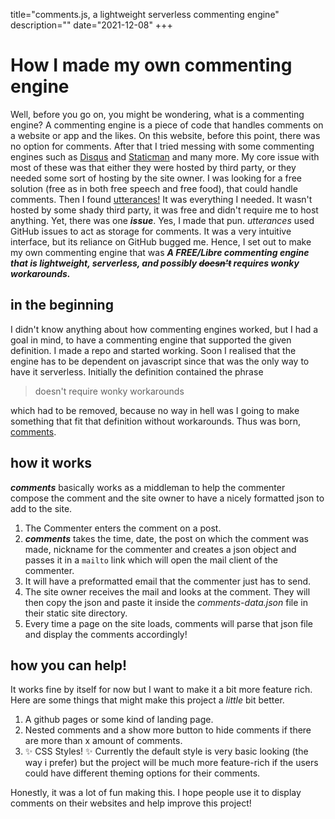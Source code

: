 title="comments.js, a lightweight serverless commenting engine"
description=""
date="2021-12-08"
+++
# How I made my own commenting engine

Well, before you go on, you might be wondering, what is a commenting engine? A commenting engine is a piece of code that handles comments on a website or app and the likes. On this website, before this point, there was no option for comments. After that I tried messing with some commenting engines such as [Disqus](https://blog.disqus.com/) and [Staticman](https://staticman.net) and many more. My core issue with most of these was that either they were hosted by third party, or they needed some sort of hosting by the site owner. I was looking for a free solution (free as in both free speech and free food), that could handle comments. Then I found [utterances!](https://utteranc.es/) It was everything I needed. It wasn't hosted by some shady third party, it was free and didn't require me to host anything. Yet, there was one ***issue***. Yes, I made that pun. *utterances* used GitHub issues to act as storage for comments. It was a very intuitive interface, but its reliance on GitHub bugged me. Hence, I set out to make my own commenting engine that was ***A FREE/Libre commenting engine that is lightweight, serverless, and possibly ~~doesn't~~ requires wonky workarounds.***

## in the beginning

I didn't know anything about how commenting engines worked, but I had a goal in mind, to have a commenting engine that supported the given definition. I made a repo and started working. Soon I realised that the engine has to be dependent on javascript since that was the only way to have it serverless. Initially the definition contained the phrase 
>doesn't require wonky workarounds

which had to be removed, because no way in hell was I going to make something that fit that definition without workarounds. Thus was born, [comments](https://github.com/gtlsgamr/comments).

## how it works

***comments*** basically works as a middleman to help the commenter compose the comment and the site owner to have a nicely formatted json to add to the site. 

1. The Commenter enters the comment on a post.
2. ***comments*** takes the time, date, the post on which the comment was made, nickname for the commenter and creates a json object and passes it in a `mailto` link which will open the mail client of the commenter.
3. It will have a preformatted email that the commenter just has to send.
4. The site owner receives the mail and looks at the comment. They will then copy the json and paste it inside the *comments-data.json* file in their static site directory.
5. Every time a page on the site loads, comments will parse that json file and display the comments accordingly!
	

## how you can help!

It works fine by itself for now but I want to make it a bit more feature rich. Here are some things that might make this project a *little* bit better.

1. A github pages or some kind of landing page.
2. Nested comments and a show more button to hide comments if there are more than x amount of comments.
3. ✨ CSS Styles! ✨ Currently the default style is very basic looking (the way i prefer) but the project will be much more feature-rich if the users could have different theming options for their comments.

Honestly, it was a lot of fun making this. I hope people use it to display comments on their websites and help improve this project! 
